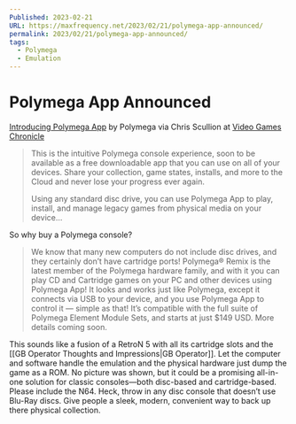 ```yaml
---
Published: 2023-02-21
URL: https://maxfrequency.net/2023/02/21/polymega-app-announced/
permalink: 2023/02/21/polymega-app-announced/
tags:
  - Polymega
  - Emulation
---
```

# Polymega App Announced

[Introducing Polymega App](https://polymega.com/blogs/system-software-updates/introducing-polymega-app) by Polymega via Chris Scullion at [Video Games Chronicle](https://www.videogameschronicle.com/news/emulation-console-polymega-is-getting-a-free-app-version/)

> This is the intuitive Polymega console experience, soon to be available as a free downloadable app that you can use on all of your devices. Share your collection, game states, installs, and more to the Cloud and never lose your progress ever again.
> 
> Using any standard disc drive, you can use Polymega App to play, install, and manage legacy games from physical media on your device…

So why buy a Polymega console?

> We know that many new computers do not include disc drives, and they certainly don’t have cartridge ports! Polymega® Remix is the latest member of the Polymega hardware family, and with it you can play CD and Cartridge games on your PC and other devices using Polymega App! It looks and works just like Polymega, except it connects via USB to your device, and you use Polymega App to control it — simple as that! It’s compatible with the full suite of Polymega Element Module Sets, and starts at just $149 USD. More details coming soon.

This sounds like a fusion of a RetroN 5 with all its cartridge slots and the [[GB Operator Thoughts and Impressions|GB Operator]]. Let the computer and software handle the emulation and the physical hardware just dump the game as a ROM. No picture was shown, but it could be a promising all-in-one solution for classic consoles—both disc-based and cartridge-based. Please include the N64. Heck, throw in any disc console that doesn’t use Blu-Ray discs. Give people a sleek, modern, convenient way to back up there physical collection.